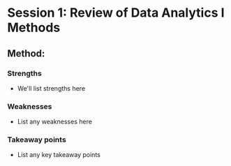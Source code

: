 # Session 1: Review of Data Analytics I Methods

## Method:

### Strengths

- We'll list strengths here

### Weaknesses

- List any weaknesses here

### Takeaway points

- List any key takeaway points
